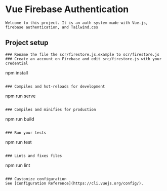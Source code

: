 # Vue Firebase Authentication
```
Welcome to this project. It is an auth system made with Vue.js, firebase authentication, and Tailwind.css
```
## Project setup
```
### Rename the file the scr/firestore.js.example to scr/firestore.js
### Create an account on Firebase and edit src/firestore.js with your credential  
```
npm install
```

### Compiles and hot-reloads for development
```
npm run serve
```

### Compiles and minifies for production
```
npm run build
```

### Run your tests
```
npm run test
```

### Lints and fixes files
```
npm run lint
```

### Customize configuration
See [Configuration Reference](https://cli.vuejs.org/config/).
